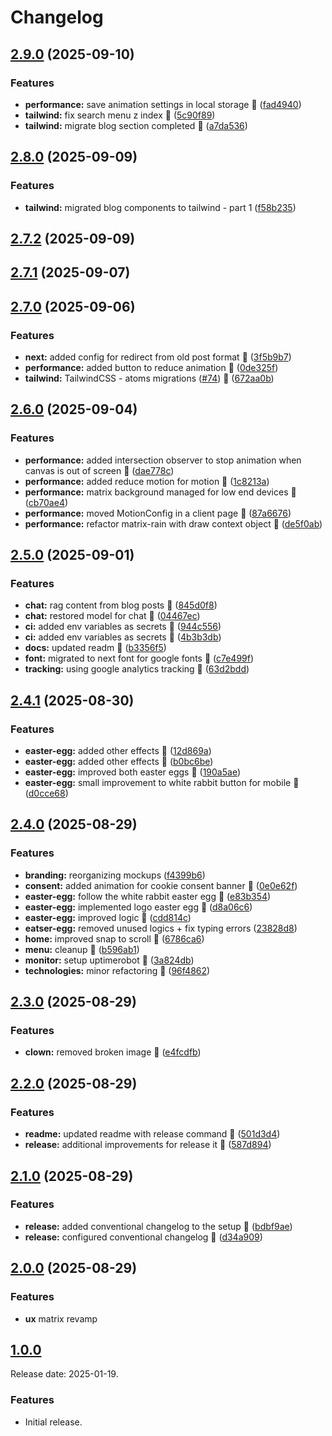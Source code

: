 # Changelog

## [2.9.0](https://github.com/chicio/chicio-blog/compare/v2.8.0...v2.9.0) (2025-09-10)

### Features

* **performance:** save animation settings in local storage :rocket: ([fad4940](https://github.com/chicio/chicio-blog/commit/fad4940c7a3d92994d82fe4ccc4789a3bf14a2b6))
* **tailwind:** fix search menu z index :rocket: ([5c90f89](https://github.com/chicio/chicio-blog/commit/5c90f8931f21a922119b6e0555ffea6125a3d8f9))
* **tailwind:** migrate blog section completed :rocket: ([a7da536](https://github.com/chicio/chicio-blog/commit/a7da5367ae5ff09c084b92eb18f95020c3a08341))

## [2.8.0](https://github.com/chicio/chicio-blog/compare/v2.7.2...v2.8.0) (2025-09-09)

### Features

* **tailwind:** migrated blog components to tailwind - part 1 ([f58b235](https://github.com/chicio/chicio-blog/commit/f58b2353cc0af0a3fb5cb5fc2d9711142af7f7e5))

## [2.7.2](https://github.com/chicio/chicio-blog/compare/v2.7.1...v2.7.2) (2025-09-09)

## [2.7.1](https://github.com/chicio/chicio-blog/compare/v2.7.0...v2.7.1) (2025-09-07)

## [2.7.0](https://github.com/chicio/chicio-blog/compare/v2.6.0...v2.7.0) (2025-09-06)

### Features

* **next:** added config for redirect from old post format :rocket: ([3f5b9b7](https://github.com/chicio/chicio-blog/commit/3f5b9b7f86d3b3963c9c56eccea67834ea5e473e))
* **performance:** added button to reduce animation :rocket: ([0de325f](https://github.com/chicio/chicio-blog/commit/0de325fa4499566029bf5b1febcf557e7e04181b))
* **tailwind:** TailwindCSS  - atoms migrations ([#74](https://github.com/chicio/chicio-blog/issues/74)) :rocket: ([672aa0b](https://github.com/chicio/chicio-blog/commit/672aa0bf53784a549333147b04a61ff58a5c246c))

## [2.6.0](https://github.com/chicio/chicio-blog/compare/v2.5.0...v2.6.0) (2025-09-04)

### Features

* **performance:** added intersection observer to stop animation when canvas is out of screen :rocket: ([dae778c](https://github.com/chicio/chicio-blog/commit/dae778c4cd4eddf553edc30efacbe359bb9c8b19))
* **performance:** added reduce motion for motion :rocket: ([1c8213a](https://github.com/chicio/chicio-blog/commit/1c8213ab25cd1e09c7d2670d53e7a00f1f86ab73))
* **performance:** matrix background managed for low end devices :rocket: ([cb70ae4](https://github.com/chicio/chicio-blog/commit/cb70ae4612e8b9a13713599057a9d0f2faf1f2be))
* **performance:** moved MotionConfig in a client page :rocket: ([87a6676](https://github.com/chicio/chicio-blog/commit/87a667605f86a4bfe7f1400b8cf72bc4cacccd3b))
* **performance:** refactor matrix-rain with draw context object :rocket: ([de5f0ab](https://github.com/chicio/chicio-blog/commit/de5f0aba7320f5f5b006b3101168d8d89e6819c2))

## [2.5.0](https://github.com/chicio/chicio-blog/compare/v2.4.1...v2.5.0) (2025-09-01)

### Features

* **chat:** rag content from blog posts :rocket: ([845d0f8](https://github.com/chicio/chicio-blog/commit/845d0f82fa0dde4f6e392e73d101e93ebc1e0950))
* **chat:** restored model for chat :rocket: ([04467ec](https://github.com/chicio/chicio-blog/commit/04467ec55365eddd2f7939a55adff1eaf92b2cbc))
* **ci:** added env variables as secrets :rocket: ([944c556](https://github.com/chicio/chicio-blog/commit/944c556a6cb669c4928bc2b0daea0d5492a865d9))
* **ci:** added env variables as secrets :rocket: ([4b3b3db](https://github.com/chicio/chicio-blog/commit/4b3b3db22fd104e781dfb83bb39c0e8889124c19))
* **docs:** updated readm :rocket: ([b3356f5](https://github.com/chicio/chicio-blog/commit/b3356f5e43b91aea9910c44000eb6a4ed5781659))
* **font:** migrated to next font for google fonts :rocket: ([c7e499f](https://github.com/chicio/chicio-blog/commit/c7e499ff2e9bcd1cdb8c0207d332be11d6395e1d))
* **tracking:** using google analytics tracking :rocket: ([63d2bdd](https://github.com/chicio/chicio-blog/commit/63d2bdd7509d13258c64993728916a1b3bc08c35))

## [2.4.1](https://github.com/chicio/chicio-blog/compare/v2.4.0...v2.4.1) (2025-08-30)

### Features

* **easter-egg:** added other effects :rocket: ([12d869a](https://github.com/chicio/chicio-blog/commit/12d869a79de6860635bdbbccc0a61b2948f76d6f))
* **easter-egg:** added other effects :rocket: ([b0bc6be](https://github.com/chicio/chicio-blog/commit/b0bc6beb0b9e19fc00eff1f6e25e3902587887e0))
* **easter-egg:** improved both easter eggs :rocket: ([190a5ae](https://github.com/chicio/chicio-blog/commit/190a5ae25359adb60013cec0f84b845a57f86560))
* **easter-egg:** small improvement to white rabbit button for mobile :rocket: ([d0cce68](https://github.com/chicio/chicio-blog/commit/d0cce6846220f25eeea202c434618fd0b15cd489))

## [2.4.0](https://github.com/chicio/chicio-blog/compare/v2.3.0...v2.4.0) (2025-08-29)

### Features

* **branding:** reorganizing mockups ([f4399b6](https://github.com/chicio/chicio-blog/commit/f4399b6bc9a9e014811ae7484e70584c7f4a72b9))
* **consent:** added animation for cookie consent banner :rocket: ([0e0e62f](https://github.com/chicio/chicio-blog/commit/0e0e62f85fb7bac60cc1546e8e2f6ba9deaea99c))
* **easter-egg:** follow the white rabbit easter egg :rocket: ([e83b354](https://github.com/chicio/chicio-blog/commit/e83b35406e3c42a54cd1fc9179a67bad83fb9616))
* **easter-egg:** implemented logo easter egg :rocket: ([d8a06c6](https://github.com/chicio/chicio-blog/commit/d8a06c6888af618b22385429375bb031480320b8))
* **easter-egg:** improved logic :rocket: ([cdd814c](https://github.com/chicio/chicio-blog/commit/cdd814c6db14b08005691831085db6c8dff8b5ac))
* **eatser-egg:** removed unused logics + fix typing errors ([23828d8](https://github.com/chicio/chicio-blog/commit/23828d8c591f482add8c4f279987f8d7953b4bb8))
* **home:** improved snap to scroll :rocket: ([6786ca6](https://github.com/chicio/chicio-blog/commit/6786ca6b08c8ce7f0a060e35fb57a82129817e96))
* **menu:** cleanup :rocket: ([b596ab1](https://github.com/chicio/chicio-blog/commit/b596ab18897988a49fe3fb65969c6dd8b15855d6))
* **monitor:** setup uptimerobot :rocket: ([3a824db](https://github.com/chicio/chicio-blog/commit/3a824db83bc7a0ad1318a702afbec705d154dfdb))
* **technologies:** minor refactoring :rocket: ([96f4862](https://github.com/chicio/chicio-blog/commit/96f4862976b9c6c240d7976a6fc8d41dc7779615))

## [2.3.0](https://github.com/chicio/chicio-blog/compare/v2.2.0...v2.3.0) (2025-08-29)

### Features

* **clown:** removed broken image :rocket: ([e4fcdfb](https://github.com/chicio/chicio-blog/commit/e4fcdfbae3005d3937952172e1d4a1563de6d891))

## [2.2.0](https://github.com/chicio/chicio-blog/compare/v2.1.0...v2.2.0) (2025-08-29)

### Features

* **readme:** updated readme with release command :rocket: ([501d3d4](https://github.com/chicio/chicio-blog/commit/501d3d4f00f641bdae8587890315e2f2a150bb35))
* **release:** additional improvements for release it :rocket: ([587d894](https://github.com/chicio/chicio-blog/commit/587d8944f1fa2680da972d23390fd72d31724ae1))

## [2.1.0](https://github.com/chicio/chicio-blog/compare/v2.0.0...v2.1.0) (2025-08-29)

### Features

* **release:** added conventional changelog to the setup :rocket: ([bdbf9ae](https://github.com/chicio/chicio-blog/commit/bdbf9ae8ccd3befed12241a536b0d2a0ee440ef5))
* **release:** configured conventional changelog :rocket: ([d34a909](https://github.com/chicio/chicio-blog/commit/d34a909325c89e34d8f413564cc87e617ef72dcf))

## [2.0.0](https://github.com/chicio/chicio-blog/compare/v2.0.0...v2.1.0) (2025-08-29)

### Features

* **ux** matrix revamp

## [1.0.0](https://github.com/chicio/chicio-blog/releases/tag/v1.0.0)

Release date: 2025-01-19.

### Features

- Initial release.
